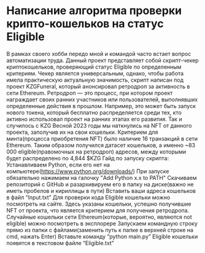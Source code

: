# Написание алгоритма проверки крипто-кошельков на статус Eligible
В рамках своего хобби передо мной и командой часто встает вопрос автоматизации труда. Данный проект представляет собой скрипт-чекер криптокошельков, проверяющий статус Eligible по определенным критериям. Чекер является универсальным, однако, чтобы работа имела практическую актуальную значимость, скрипт написан под проект KZGFuneral, который анонсировал ретродроп за активность в сети Ethereum. 
Ретродроп — это процесс, при котором проект награждает своих ранних участников или пользователей, выполнявших определенные действия в прошлом. Например, это может быть запуск нового токена, который бесплатно распределяется среди тех, кто активно использовал проект на ранних этапах его развития. Так и случилось с KZG
Весной 2023 годы мы наткнулись на NFT от данного проекта, заполучив их на свои кошельки. Критерием для минта(процесса приобретения NFT) было наличие 16 транзакций в сети Ethereum. 
Таким образом получился датасет кошельков, а именно ~83 000 eligible(правомочных на ретродроп) адресов, между которыми будет распределено по 4,844 $KZG
Гайд по запуску скрипта:
Устанавливаем Python, если его нет на компьютере(https://www.python.org/downloads/)
При запуске обязательно нажимаем на галочку "Add Python x.x to PATH"
Скачиваем репозиторий с GitHub и разархивируем его в папку на диске(важно не иметь пробелов и кириллицы в пути)
Вставить ваши адреса кошельков в файл “Input.txt”
Для проверки кода Eligible кошельки можно посмотреть на сайте. Здесь указаны кошельки, успешно получившие NFT от проекта, что является критерием для получения ретродропа. Случайные кошельки сети Ethereum(которые, вероятно, являются not eligible) можно посмотреть в эксплорере
Запускаем командную строку прямо из папки с файлами(заменить путь к папке в верхней строке на cmd, нажать Enter)
Вставьте команду “python main.py”
Eligible кошельки появятся в текстовом файле “Eligible.txt”
